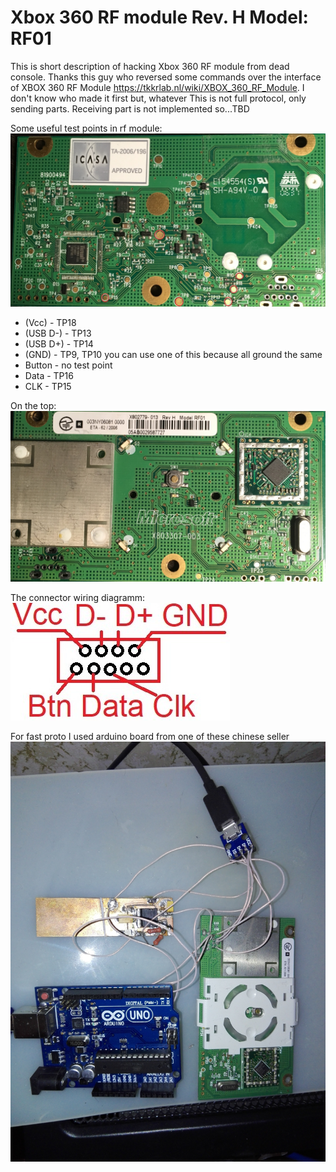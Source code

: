 # Xbox 360 RF module Rev. H Model: RF01

This is short description of hacking Xbox 360 RF module from dead console.
Thanks this guy who reversed some commands over the interface of XBOX 360 RF Module 
https://tkkrlab.nl/wiki/XBOX_360_RF_Module. I don't know who made it first but, whatever
This is not full protocol, only sending parts. Receiving part is not implemented so...TBD

Some useful test points in rf module:
![bottom](/revH-RF01.jpeg)


* (Vcc) - TP18
* (USB D-) - TP13
* (USB D+) - TP14
* (GND) - TP9, TP10 you can use one of this because all ground the same
* Button - no test point
* Data - TP16
* CLK - TP15

On the top:
![top](/revH-RF01-top.jpeg)

The connector wiring diagramm:
![connector](/RF-module-connector-cut.jpg)

For fast proto I used arduino board from one of these chinese seller
![connector](/proto-1.jpg)
